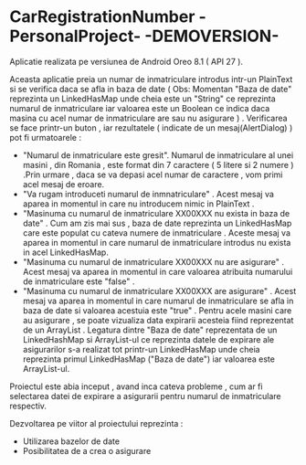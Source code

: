 # CarRegistrationNumber -PersonalProject- -DEMOVERSION-

Aplicatie realizata pe versiunea de Android Oreo 8.1 ( API 27 ).

Aceasta aplicatie preia un numar de inmatriculare introdus intr-un PlainText si se verifica daca se afla in baza de date ( Obs: Momentan "Baza de date" reprezinta un LinkedHasMap unde cheia este un "String" ce reprezinta numarul de inmatriculare iar valoarea este un Boolean ce indica daca masina cu acel numar de inmatriculare are sau nu asigurare ) . 
Verificarea se face printr-un buton , iar rezultatele ( indicate de un mesaj(AlertDialog) ) pot fi urmatoarele  :
- "Numarul de inmatriculare este gresit". Numarul de inmatriculare al unei masini , din Romania , este format din 7 caractere ( 5 litere si 2 numere ) .Prin urmare , daca se va depasi acel numar de caractere , vom primi acel mesaj de eroare.
- "Va rugam introduceti numarul de inmnatriculare" . Acest mesaj va aparea in momentul in care nu introducem nimic in PlainText .
- "Masinuma cu numarul de inmatriculare XX00XXX nu exista in baza de date" . Cum am zis mai sus , baza de date reprezinta un LinkedHasMap care este populat cu cateva numere de inmatriculare . Aceste mesaj va aparea in momentul in care numarul de inmatriculare introdus nu exista in acel LinkedHasMap.
- "Masinuma cu numarul de inmatriculare XX00XXX nu are asigurare" . Acest mesaj va aparea in momentul in care valoarea atribuita numarului de inmatriculare este "false" . 
- "Masinuma cu numarul de inmatriculare XX00XXX are asigurare" . Acest mesaj va aparea in momentul in care numarul de inmatriculare se afla in baza de date si valoarea acestuia este "true" . Pentru acele masini care au asigurare , se poate vizualiza data expirarii acesteia fiind reprezentat de un ArrayList . Legatura dintre "Baza de date" reprezentata de un LinkedHashMap si ArrayList-ul ce reprezinta datele de expirare ale asigurarilor s-a realizat tot printr-un LinkedHasMap unde cheia reprezinta primul LinkedHasMap ("Baza de date") iar valoarea este ArrayList-ul.

Proiectul este abia inceput , avand inca cateva probleme , cum ar fi selectarea datei de expirare a asigurarii pentru numarul de inmatriculare respectiv.

Dezvoltarea pe viitor al proiectului reprezinta :
- Utilizarea bazelor de date
- Posibilitatea de a crea o asigurare 
